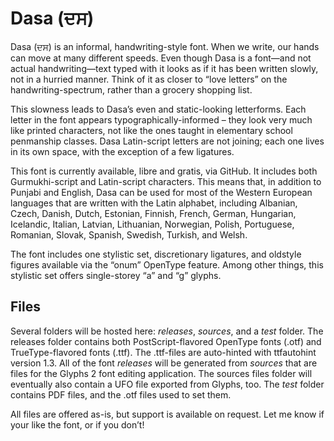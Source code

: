 Dasa (ਦਸ)
=========

Dasa (ਦਸ) is an informal, handwriting-style font. 
When we write, our hands can move at many different speeds. 
Even though Dasa is a font—and not actual handwriting—text typed with it looks as if it has been written slowly, not in a hurried manner. 
Think of it as closer to “love letters” on the handwriting-spectrum, rather than a grocery shopping list.

This slowness leads to Dasa’s even and static-looking letterforms. 
Each letter in the font appears typographically-informed – they look very much like printed characters, not like the ones taught in elementary school penmanship classes. 
Dasa Latin-script letters are not joining; each one lives in its own space, with the exception of a few ligatures.

This font is currently available, libre and gratis, via GitHub. 
It includes both Gurmukhi-script and Latin-script characters. 
This means that, in addition to Punjabi and English, Dasa can be used for most of the Western European languages that are written with the Latin alphabet, including Albanian, Czech, Danish, Dutch, Estonian, Finnish, French, German, Hungarian, Icelandic, Italian, Latvian, Lithuanian, Norwegian, Polish, Portuguese, Romanian, Slovak, Spanish, Swedish, Turkish, and Welsh.

The font includes one stylistic set, discretionary ligatures, and oldstyle figures available via the “onum” OpenType feature. 
Among other things, this stylistic set offers single-storey “a” and “g” glyphs.

Files
------

Several folders will be hosted here: _releases_, _sources_, and a _test_ folder. 
The releases folder contains both PostScript-flavored OpenType fonts (.otf) and TrueType-flavored fonts (.ttf). 
The .ttf-files are auto-hinted with ttfautohint version 1.3. 
All of the font _releases_ will be generated from _sources_ that are files for the Glyphs 2 font editing application. 
The sources files folder will eventually also contain a UFO file exported from Glyphs, too. 
The _test_ folder contains PDF files, and the .otf files used to set them.

All files are offered as-is, but support is available on request. 
Let me know if your like the font, or if you don’t!
